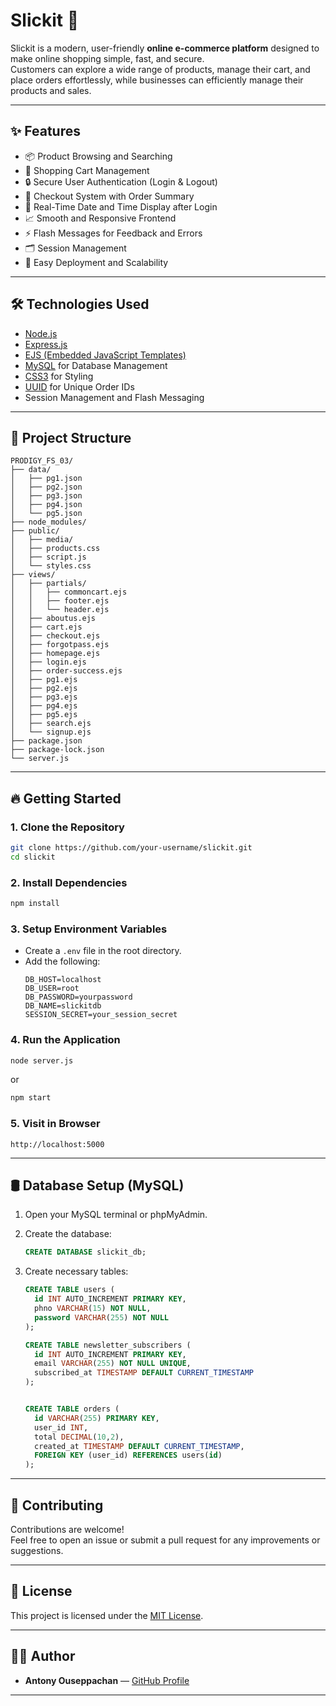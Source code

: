 # Slickit 🛒

Slickit is a modern, user-friendly **online e-commerce platform** designed to make online shopping simple, fast, and secure.  
Customers can explore a wide range of products, manage their cart, and place orders effortlessly, while businesses can efficiently manage their products and sales.

---

## ✨ Features

- 📦 Product Browsing and Searching
- 🛒 Shopping Cart Management
- 🔒 Secure User Authentication (Login & Logout)
- 🧾 Checkout System with Order Summary
- 📅 Real-Time Date and Time Display after Login
- 📈 Smooth and Responsive Frontend
- ⚡ Flash Messages for Feedback and Errors
- 🗂️ Session Management
- 🚀 Easy Deployment and Scalability

---

## 🛠️ Technologies Used

- [Node.js](https://nodejs.org/)
- [Express.js](https://expressjs.com/)
- [EJS (Embedded JavaScript Templates)](https://ejs.co/)
- [MySQL](https://www.mysql.com/) for Database Management
- [CSS3](https://developer.mozilla.org/en-US/docs/Web/CSS) for Styling
- [UUID](https://www.npmjs.com/package/uuid) for Unique Order IDs
- Session Management and Flash Messaging

---

## 📂 Project Structure

```
PRODIGY_FS_03/
├── data/
│   ├── pg1.json
│   ├── pg2.json
│   ├── pg3.json
│   ├── pg4.json
│   └── pg5.json
├── node_modules/
├── public/
│   ├── media/
│   ├── products.css
│   ├── script.js
│   └── styles.css
├── views/
│   ├── partials/
│   │   ├── commoncart.ejs
│   │   ├── footer.ejs
│   │   └── header.ejs
│   ├── aboutus.ejs
│   ├── cart.ejs
│   ├── checkout.ejs
│   ├── forgotpass.ejs
│   ├── homepage.ejs
│   ├── login.ejs
│   ├── order-success.ejs
│   ├── pg1.ejs
│   ├── pg2.ejs
│   ├── pg3.ejs
│   ├── pg4.ejs
│   ├── pg5.ejs
│   ├── search.ejs
│   └── signup.ejs
├── package.json
├── package-lock.json
└── server.js
```

---

## 🔥 Getting Started

### 1. Clone the Repository
```bash
git clone https://github.com/your-username/slickit.git
cd slickit
```

### 2. Install Dependencies
```bash
npm install
```

### 3. Setup Environment Variables
- Create a `.env` file in the root directory.
- Add the following:
  ```env
  DB_HOST=localhost
  DB_USER=root
  DB_PASSWORD=yourpassword
  DB_NAME=slickitdb
  SESSION_SECRET=your_session_secret
  ```

### 4. Run the Application
```bash
node server.js
```
or
```bash
npm start
```

### 5. Visit in Browser
```
http://localhost:5000
```

---

## 🛢️ Database Setup (MySQL)

1. Open your MySQL terminal or phpMyAdmin.

2. Create the database:
   ```sql
   CREATE DATABASE slickit_db;
   ```

3. Create necessary tables:
   ```sql
   CREATE TABLE users (
     id INT AUTO_INCREMENT PRIMARY KEY,
     phno VARCHAR(15) NOT NULL,
     password VARCHAR(255) NOT NULL
   );

   CREATE TABLE newsletter_subscribers (
     id INT AUTO_INCREMENT PRIMARY KEY,
     email VARCHAR(255) NOT NULL UNIQUE,
     subscribed_at TIMESTAMP DEFAULT CURRENT_TIMESTAMP
   );


   CREATE TABLE orders (
     id VARCHAR(255) PRIMARY KEY,
     user_id INT,
     total DECIMAL(10,2),
     created_at TIMESTAMP DEFAULT CURRENT_TIMESTAMP,
     FOREIGN KEY (user_id) REFERENCES users(id)
   );
   ```

---

## 🤝 Contributing

Contributions are welcome!  
Feel free to open an issue or submit a pull request for any improvements or suggestions.

---

## 📜 License

This project is licensed under the [MIT License](LICENSE).

---

## 👨‍💻 Author

- **Antony Ouseppachan** — [GitHub Profile](https://github.com/Antony-Ouseppachan)

---

```
